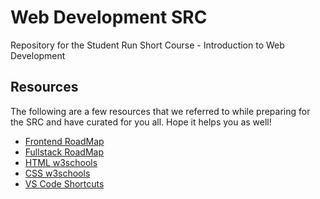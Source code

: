 # Web Development SRC

Repository for the Student Run Short Course - Introduction to Web Development

## Resources

The following are a few resources that we referred to while preparing for the SRC and have curated for you all. Hope it helps you as well!

- [Frontend RoadMap](https://roadmap.sh/frontend)
- [Fullstack RoadMap](https://roadmap.sh/full-stack)
- [HTML w3schools](https://www.w3schools.com/html/)
- [CSS w3schools](https://www.w3schools.com/css/)
- [VS Code Shortcuts](https://dev.to/codewithtee/vs-code-shortcuts-for-web-developers-363d)